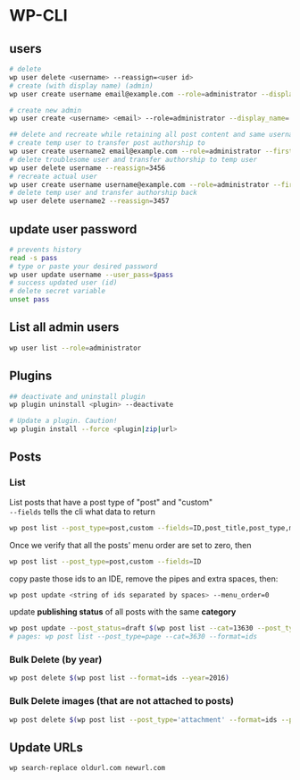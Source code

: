 # WP-CLI

## users

```bash
# delete
wp user delete <username> --reassign=<user id>
# create (with display name) (admin)
wp user create username email@example.com --role=administrator --display_name='Display Name' --nickname=nickname

# create new admin
wp user create <username> <email> --role=administrator --display_name='display name' --first_name=first --last_name=last

## delete and recreate while retaining all post content and same username
# create temp user to transfer post authorship to
wp user create username2 email@example.com --role=administrator --first_name=First --last_name=Last --nickname=nickname # e.g. 3456
# delete troublesome user and transfer authorship to temp user
wp user delete username --reassign=3456
# recreate actual user
wp user create username username@example.com --role=administrator --first_name=first --last_name=last --nickname=nickname # 3457
# delete temp user and transfer authorship back
wp user delete username2 --reassign=3457
```

## update user password

```bash
# prevents history
read -s pass
# type or paste your desired password
wp user update username --user_pass=$pass
# success updated user (id)
# delete secret variable
unset pass
```

## List all admin users

```bash
wp user list --role=administrator
```

## Plugins

```bash
## deactivate and uninstall plugin
wp plugin uninstall <plugin> --deactivate

# Update a plugin. Caution!
wp plugin install --force <plugin|zip|url>

```

## Posts

### List

List posts that have a post type of "post" and "custom"  
`--fields` tells the cli what data to return

```bash
wp post list --post_type=post,custom --fields=ID,post_title,post_type,menu_order
```

Once we verify that all the posts' menu order are set to zero, then

```bash
wp post list --post_type=post,custom --fields=ID
```

copy paste those ids to an IDE, remove the pipes and extra spaces, then:

```bash
wp post update <string of ids separated by spaces> --menu_order=0
```

update **publishing status** of all posts with the same **category**

```bash
wp post update --post_status=draft $(wp post list --cat=13630 --post_type=post --post_status=publish --format=ids)
# pages: wp post list --post_type=page --cat=3630 --format=ids
```

### Bulk Delete (by year)

```bash
wp post delete $(wp post list --format=ids --year=2016)
```

### Bulk Delete images (that are not attached to posts)

```bash
wp post delete $(wp post list --post_type='attachment' --format=ids --post_parent=0)
```

## Update URLs

```bash
wp search-replace oldurl.com newurl.com
```
